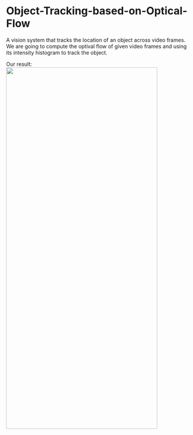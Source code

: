 # Object-Tracking-based-on-Optical-Flow

A vision system that tracks the location of an object across video frames. We are going to compute the optival flow of given video frames and using its intensity histogram to track the object.

Our result:
<img src="./result.gif" width=90% height=50%>
